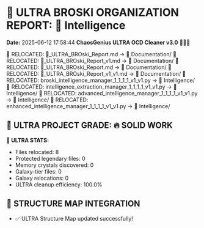 # 🌌 ULTRA BROSKI ORGANIZATION REPORT: 🧠 Intelligence
**Date:** 2025-06-12 17:58:44
**ChaosGenius ULTRA OCD Cleaner v3.0** 🧠💜🌌

📁 RELOCATED: 🌌_ULTRA_BROski_Report.md → 📝 Documentation/
📁 RELOCATED: 🌌_ULTRA_BROski_Report_v1.md → 📝 Documentation/
📁 RELOCATED: 🌌_ULTRA_BROski_Report.md → 📝 Documentation/
📁 RELOCATED: 🌌_ULTRA_BROski_Report_v1_v1.md → 📝 Documentation/
📁 RELOCATED: broski_intelligence_manager_1_1_1_1_v1_v1.py → 🧠 Intelligence/
📁 RELOCATED: intelligence_extraction_manager_1_1_1_1_v1_v1.py → 🧠 Intelligence/
📁 RELOCATED: advanced_intelligence_manager_1_1_1_1_v1_v1.py → 🧠 Intelligence/
📁 RELOCATED: enhanced_intelligence_manager_1_1_1_1_v1_v1.py → 🧠 Intelligence/

## 🌌 ULTRA PROJECT GRADE: 🔥 SOLID WORK
**🧠 ULTRA STATS:**
- Files relocated: 8
- Protected legendary files: 0
- Memory crystals discovered: 0
- Galaxy-tier files: 0
- Galaxy relocations: 0
- ULTRA cleanup efficiency: 100.0%

## 🔄 STRUCTURE MAP INTEGRATION
- ✅ ULTRA Structure Map updated successfully!
